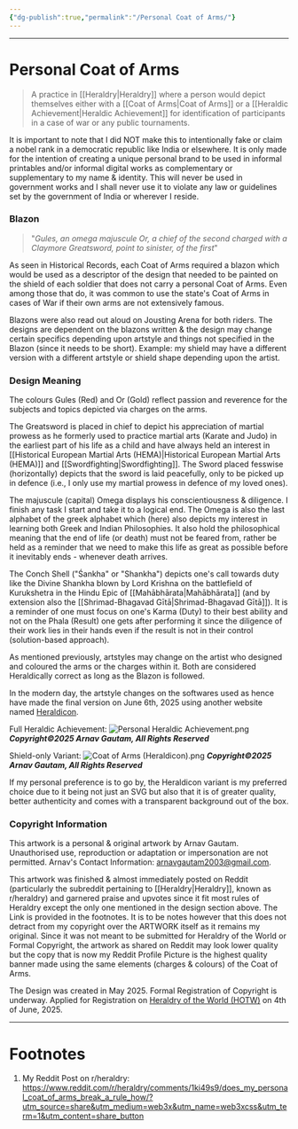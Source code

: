 ```yaml
---
{"dg-publish":true,"permalink":"/Personal Coat of Arms/"}
---
```



---
# Personal Coat of Arms
> A practice in [[Heraldry\|Heraldry]] where a person would depict themselves either with a [[Coat of Arms\|Coat of Arms]] or a [[Heraldic Achievement\|Heraldic Achievement]] for identification of participants in a case of war or any public tournaments.

It is important to note that I did NOT make this to intentionally fake or claim a nobel rank in a democratic republic like India or elsewhere. It is only made for the intention of creating a unique personal brand to be used in informal printables and/or informal digital works as complementary or supplementary to my name & identity. This will never be used in government works and I shall never use it to violate any law or guidelines set by the government of India or wherever I reside. 

### Blazon
> "*Gules, an omega majuscule Or, a chief of the second charged with a Claymore Greatsword, point to sinister, of the first*"

As seen in Historical Records, each Coat of Arms required a blazon which would be used as a descriptor of the design that needed to be painted on the shield of each soldier that does not carry a personal Coat of Arms. Even among those that do, it was common to use the state's Coat of Arms in cases of War if their own arms are not extensively famous.

Blazons were also read out aloud on Jousting Arena for both riders. The designs are dependent on the blazons written & the design may change certain specifics depending upon artstyle and things not specified in the Blazon (since it needs to be short). Example: my shield may have a different version with a different artstyle or shield shape depending upon the artist. 

### Design Meaning
The colours Gules (Red) and Or (Gold) reflect passion and reverence for the subjects and topics depicted via charges on the arms.

The Greatsword is placed in chief to depict his appreciation of martial prowess as he formerly used to practice martial arts (Karate and Judo) in the earliest part of his life as a child and have always held an interest in [[Historical European Martial Arts (HEMA)\|Historical European Martial Arts (HEMA)]] and [[Swordfighting\|Swordfighting]]. The Sword placed fesswise (horizontally) depicts that the sword is laid peacefully, only to be picked up in defence (i.e., I only use my martial prowess in defence of my loved ones). 

The majuscule (capital) Omega displays his conscientiousness & diligence. I finish any task I start and take it to a logical end. The Omega is also the last alphabet of the greek alphabet which (here) also depicts my interest in learning both Greek and Indian Philosophies. It also hold the philosophical meaning that the end of life (or death) must not be feared from, rather be held as a reminder that we need to make this life as great as possible before it inevitably ends - whenever death arrives.

The Conch Shell ("Śankha" or "Shankha") depicts one's call towards duty like the Divine Shankha blown by Lord Krishna on the battlefield of Kurukshetra in the Hindu Epic of [[Mahābhārata\|Mahābhārata]] (and by extension also the [[Shrimad-Bhagavad Gītā\|Shrimad-Bhagavad Gītā]]). It is a reminder of one must focus on one's Karma (Duty) to their best ability and not on the Phala (Result) one gets after performing it since the diligence of their work lies in their hands even if the result is not in their control (solution-based approach).

As mentioned previously, artstyles may change on the artist who designed and coloured the arms or the charges within it. Both are considered Heraldically correct as long as the Blazon is followed.

In the modern day, the artstyle changes on the softwares used as hence have made the final version on June 6th, 2025 using another website named [Heraldicon](https://heraldicon.org).

Full Heraldic Achievement:
![Personal Heraldic Achievement.png](/img/user/Vaulted%20Images/Personal%20Heraldic%20Achievement.png)
***Copyright©2025 Arnav Gautam, All Rights Reserved***


Shield-only Variant:
![Coat of Arms (Heraldicon).png](/img/user/Vaulted%20Images/Coat%20of%20Arms%20(Heraldicon).png)
***Copyright©2025 Arnav Gautam, All Rights Reserved***

If my personal preference is to go by, the Heraldicon variant is my preferred choice due to it being not just an SVG but also that it is of greater quality, better authenticity and comes with a transparent background out of the box.

### Copyright Information
This artwork is a personal & original artwork by Arnav Gautam. Unauthorised use, reproduction or adaptation or impersonation are not permitted.
Arnav's Contact Information: arnavgautam2003@gmail.com.

This artwork was finished & almost immediately posted on Reddit (particularly the subreddit pertaining to [[Heraldry\|Heraldry]], known as r/heraldry) and garnered praise and upvotes since it fit most rules of Heraldry except the only one mentioned in the design section above. The Link is provided in the footnotes. It is to be notes however that this does not detract from my copyright over the ARTWORK itself as it remains my original. Since it was not meant to be submitted for Heraldry of the World or Formal Copyright, the artwork as shared on Reddit may look lower quality but the copy that is now my Reddit Profile Picture is the highest quality banner made using the same elements (charges & colours) of the Coat of Arms.

The Design was created in May 2025. Formal Registration of Copyright is underway.
Applied for Registration on [Heraldry of the World (HOTW)](https://www.heraldry-wiki.com/wiki/Heraldry_of_the_world) on 4th of June, 2025.

---
# Footnotes
1. My Reddit Post on r/heraldry: https://www.reddit.com/r/heraldry/comments/1ki49s9/does_my_personal_coat_of_arms_break_a_rule_how/?utm_source=share&utm_medium=web3x&utm_name=web3xcss&utm_term=1&utm_content=share_button 